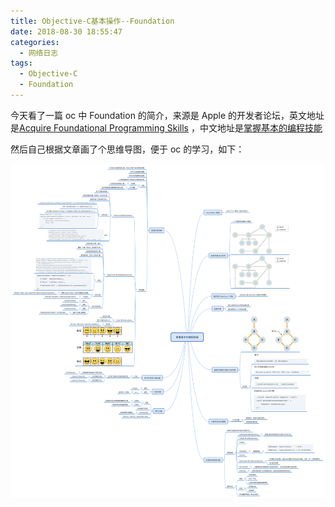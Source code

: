 ```yaml
---
title: Objective-C基本操作--Foundation
date: 2018-08-30 18:55:47
categories:
  - 网络日志
tags:
  - Objective-C
  - Foundation
---
```


今天看了一篇 oc 中 Foundation 的简介，来源是 Apple 的开发者论坛，英文地址是[Acquire Foundational Programming Skills](https://developer.apple.com/library/archive/referencelibrary/GettingStarted/RoadMapiOS-Legacy/chapters/AcquireBasicProgrammingSkills/AcquireBasicSkills/AcquireBasicSkills.html)
，中文地址是[掌握基本的编程技能](https://developer.apple.com/library/archive/referencelibrary/GettingStarted/RoadMapiOSCh-Legacy/chapters/AcquireBasicProgrammingSkills/AcquireBasicSkills/AcquireBasicSkills.html)

<!-- more -->

然后自己根据文章画了个思维导图，便于 oc 的学习，如下：

![Foundation简介](https://raw.githubusercontent.com/x13945/image-bucket/master/img/%E6%8E%8C%E6%8F%A1%E5%9F%BA%E6%9C%AC%E7%9A%84%E7%BC%96%E7%A8%8B%E6%8A%80%E8%83%BD.png)

